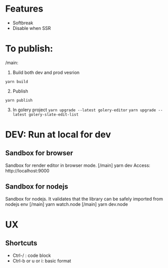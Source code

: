 # Features
- Softbreak
- Disable when SSR

# To publish:   
/main:

1. Build both dev and prod vesrion

`yarn build`

2. Publish

`yarn publish`

3. In golery project
`yarn upgrade --latest golery-editor`
`yarn upgrade --latest golery-slate-edit-list`

# DEV: Run at local for dev
## Sandbox for browser
Sandbox for render editor in browser mode.
[/main] yarn dev
Access: http://localhost:9000


## Sandbox for nodejs
Sandbox for nodejs. It validates that the library can be safely imported from nodejs env
[/main] yarn watch.node
[/main] yarn dev.node

# UX
## Shortcuts
- Ctrl-/ : code block
- Ctrl-b or u or i: basic format